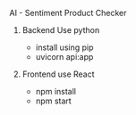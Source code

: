 AI - Sentiment Product Checker

1. Backend
   Use python
   - install using pip
   - uvicorn api:app
  
2. Frontend
   use React
   - npm install
   - npm start
